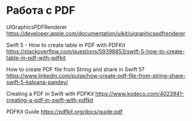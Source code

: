 #  Работа с PDF

UIGraphicsPDFRenderer
https://developer.apple.com/documentation/uikit/uigraphicspdfrenderer

Swift 5 - How to create table in PDF with PDFKit
https://stackoverflow.com/questions/59398853/swift-5-how-to-create-table-in-pdf-with-pdfkit

How to create PDF file from String and share in Swift 5?
https://www.linkedin.com/pulse/how-create-pdf-file-from-string-share-swift-5-kalpana-pandey/

Creating a PDF in Swift with PDFKit
https://www.kodeco.com/4023941-creating-a-pdf-in-swift-with-pdfkit

PDFKit Guide
https://pdfkit.org/docs/guide.pdf
